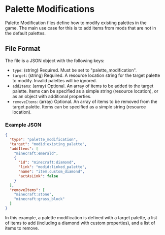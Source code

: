 # Palette Modifications

Palette Modification files define how to modify existing palettes in the game. The main use case for this is to add items from mods that are not in the default palettes.

## File Format

The file is a JSON object with the following keys:

- `type`: (string) Required. Must be set to "palette_modification".
- `target`: (string) Required. A resource location string for the target palette to modify. Invalid palettes will be ignored.
- `addItems`: (array) Optional. An array of items to be added to the target palette. Items can be specified as a simple string (resource location), or as an object with additional properties.
- `removeItems`: (array) Optional. An array of items to be removed from the target palette. Items can be specified as a simple string (resource location).

### Example JSON

```json
{
  "type": "palette_modification",
  "target": "modid:existing_palette",
  "addItems": [
    "minecraft:emerald",
    {
      "id": "minecraft:diamond",
      "link": "modid:linked_palette",
      "name": "item.custom_diamond",
      "actAsLink": false
    }
  ],
  "removeItems": [
    "minecraft:stone",
    "minecraft:grass_block"
  ]
}
```

In this example, a palette modification is defined with a target palette, a list of items to add (including a diamond with custom properties), and a list of items to remove.
